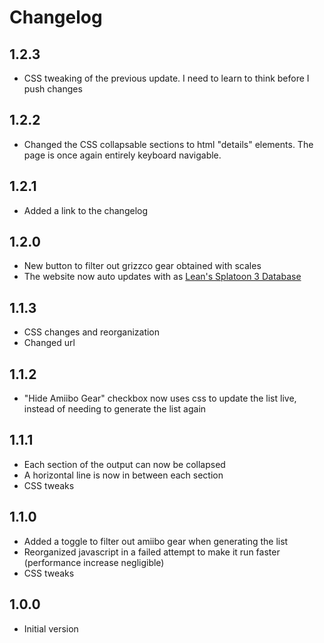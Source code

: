 # Changelog
## 1.2.3
- CSS tweaking of the previous update. I need to learn to think before I push changes
## 1.2.2
- Changed the CSS collapsable sections to html "details" elements. The page is once again entirely keyboard navigable.
## 1.2.1
- Added a link to the changelog
## 1.2.0
- New button to filter out grizzco gear obtained with scales
- The website now auto updates with as [Lean's Splatoon 3 Database](https://leanny.github.io/splat3/database.html)
## 1.1.3
- CSS changes and reorganization
- Changed url
## 1.1.2
- "Hide Amiibo Gear" checkbox now uses css to update the list live, instead of needing to generate the list again
## 1.1.1
- Each section of the output can now be collapsed
- A horizontal line is now in between each section
- CSS tweaks
## 1.1.0
- Added a toggle to filter out amiibo gear when generating the list
- Reorganized javascript in a failed attempt to make it run faster (performance increase negligible)
- CSS tweaks
## 1.0.0
- Initial version
